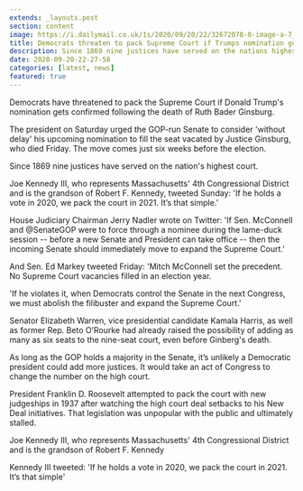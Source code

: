 ```yaml
---
extends: _layouts.post
section: content
image: https://i.dailymail.co.uk/1s/2020/09/20/22/32672078-0-image-a-7_1600636109787.jpg 
title: Democrats threaten to pack Supreme Court if Trumps nomination goes through 
description: Since 1869 nine justices have served on the nations highest court. If he holds a vote in 2020, we pack the court in 2021, Kennedy tweeted Sunday. 
date: 2020-09-20-22-27-58 
categories: [latest, news] 
featured: true 
--- 
```

Democrats have threatened to pack the Supreme Court if Donald Trump's nomination gets confirmed following the death of Ruth Bader Ginsburg. 

The president on Saturday urged the GOP-run Senate to consider 'without delay' his upcoming nomination to fill the seat vacated by Justice Ginsburg, who died Friday. The move comes just six weeks before the election. 

Since 1869 nine justices have served on the nation's highest court. 

Joe Kennedy III, who represents Massachusetts' 4th Congressional District and is the grandson of Robert F. Kennedy, tweeted Sunday: 'If he holds a vote in 2020, we pack the court in 2021. It’s that simple.' 

House Judiciary Chairman Jerry Nadler wrote on Twitter: 'If Sen. McConnell and @SenateGOP were to force through a nominee during the lame-duck session -- before a new Senate and President can take office -- then the incoming Senate should immediately move to expand the Supreme Court.'  

And Sen. Ed Markey tweeted Friday: 'Mitch McConnell set the precedent. No Supreme Court vacancies filled in an election year. 

'If he violates it, when Democrats control the Senate in the next Congress, we must abolish the filibuster and expand the Supreme Court.'

Senator Elizabeth Warren, vice presidential candidate Kamala Harris, as well as former Rep. Beto O’Rourke had already raised the possibility of adding as many as six seats to the nine-seat court, even before Ginberg's death.  

As long as the GOP holds a majority in the Senate, it’s unlikely a Democratic president could add more justices. It would take an act of Congress to change the number on the high court.

President Franklin D. Roosevelt attempted to pack the court with new judgeships in 1937 after watching the high court deal setbacks to his New Deal initiatives. That legislation was unpopular with the public and ultimately stalled. 

Joe Kennedy III, who represents Massachusetts' 4th Congressional District and is the grandson of Robert F. Kennedy

Kennedy III tweeted: 'If he holds a vote in 2020, we pack the court in 2021. It’s that simple' 

